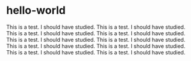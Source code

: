 # hello-world
This is a test. I should have studied.
This is a test. I should have studied.
This is a test. I should have studied.
This is a test. I should have studied.
This is a test. I should have studied.
This is a test. I should have studied.
This is a test. I should have studied.
This is a test. I should have studied.
This is a test. I should have studied.
This is a test. I should have studied.
